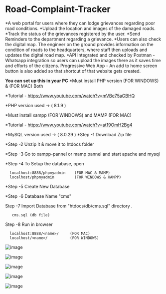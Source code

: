 # Road-Complaint-Tracker

*A web portal for users where they can lodge grievances regarding poor road conditions.
*Upload the location and images of the damaged roads.
*Track the status of the grievances registered by the user.
*Send Reminders to the department regarding a grievance.
*Users can also check the digital map. The engineer on the ground provides information on the condition of roads to the headquarters, where staff then uploads and updates the digital road map.
*API Integrated and checked by Postman - Whatsapp integration so users can upload the images there as it saves time and efforts of the citizens.
Progressive Web App - An add to home screen button is also added so that shortcut of that website gets created.

**You can set up this in your PC**
*Must install PHP version (FOR WINDOWS) & (FOR MAC) Both

*Tutorial - https://www.youtube.com/watch?v=mVBe75aGBHQ

*PHP version used -> ( 8.1.9 )

*Must install xampp (FOR WINDOWS) and MAMP (FOR MAC)

*Tutorial - https://www.youtube.com/watch?v=at19OmH2Bg4

*MySQL version used -> ( 8.0.29 )
*Step -1 Download Zip file

*Step -2 Unzip it & move it to htdocs folder

*Step -3 Go to xampp-pannel or mamp pannel and start apache and mysql

*Step -4 To Setup the database, open

      localhost:8888/phpmyadmin    (FOR MAC & MAMP)
      localhost/phpmyadmin         (FOR WINDOWS & XAMPP)
*Step -5 Create New Database

*Step -6 Database Name "cms"

Step -7 Import Database from "htdocs/db/cms.sql" directory .

       cms.sql (db file)
Step -8 Run in browser

      localhost:8888/<name>/     (FOR MAC)
      localhost/<name>/          (FOR WINDOWS)
      
      
![image](https://user-images.githubusercontent.com/112871361/231438580-f54560ad-847e-4021-ad1f-cb3ec341030f.png)

![image](https://user-images.githubusercontent.com/112871361/231437503-1486a28f-88ce-46e4-857b-af8f07d5ba29.png)

![image](https://user-images.githubusercontent.com/112871361/231437718-6b88cc5f-d2c7-442d-a942-dbe925f2f2f0.png)

![image](https://user-images.githubusercontent.com/112871361/231437901-fa88fed3-b028-4bc1-863b-33f4aa8d44b8.png)

![image](https://user-images.githubusercontent.com/112871361/231438133-5aa8401d-ab97-49ff-ae31-0235fb532eaa.png)

 
 
 
